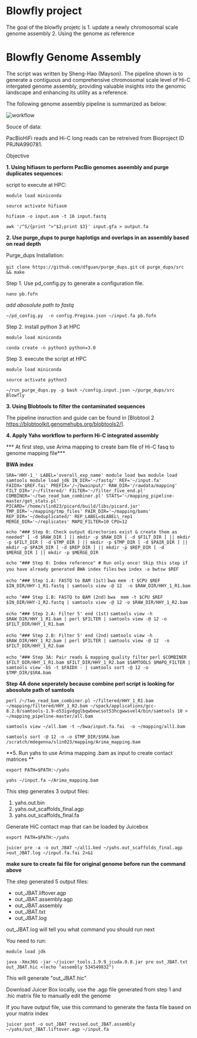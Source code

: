 # Blowfly project

The goal of the blowfly projetc is 1. update a newly chromosomal scale genome assembly 2. Using the genome as reference 

# Blowfly Genome Assembly

The script was written by Sheng-Hao (Mayson). The pipeline shown is to generate a contiguous and comprehensive chromosomal scale level of Hi-C intergated genome assembly, providing valuable insights into the genomic landscape and enhancing its utility as a reference.


The following genome assembly pipeline is summarized as below:


![workflow](https://github.com/user-attachments/assets/d1434268-683b-4299-aed8-d8459e65046e)




Souce of data:

PacBioHiFi reads and Hi-C long reads can be retreived from Bioproject ID PRJNA990781. 

Objective

**1. Using hifiasm to perform PacBio genomes aseembly and purge duplicates sequences:**


script to execute at HPC:

`module load miniconda`

`source activate hifiasm`

`hifiasm -o input.asm -t 16 input.fastq`

`awk '/^S/{print ">"$2;print $3}' input.gfa > output.fa`

**2. Use purge_dups to purge haplotigs and overlaps in an assembly based on read depth** 

Purge_dups Installation:

`git clone https://github.com/dfguan/purge_dups.git`
`cd purge_dups/src && make`

Step 1. Use pd_config.py to generate a configuration file.

`nano pb.fofn`

_add abosolute path to fastq_

`~/pd_config.py  -n config.Pregina.json ~/input.fa pb.fofn`

Step 2. install python 3 at HPC

`module load miniconda`

`conda create -n python3 python=3.0`

Step 3. execute the script at HPC

`module load miniconda`

`source activate python3`

`~/run_purge_dups.py -p bash ~/config.input.json ~/purge_dups/src Blowfly`


**3. Using Blobtools to filter the contaminated sequences**

The pipeline insruction and guide can be found in [Blobtool 2 https://blobtoolkit.genomehubs.org/blobtools2/]. 

**4. Apply Yahs workflow to perform Hi-C integrated assembly**

*** At first step, use Arima mapping to create bam file of Hi-C fasq to genome mapping file***


**BWA index**



`SRA='HHY-1_'
LABEL='overall_exp_name'
module load bwa
module load samtools
module load jdk
IN_DIR='~/fastq/'
REF='~/input.fa'
FAIDX='$REF.fai'
PREFIX='/~/bwainput/'
RAW_DIR='/rawdata/mapping'
FILT_DIR='/~/filtered/'
FILTER='~/filter_five_end.pl'
COMBINER='~/two_read_bam_combiner.pl'
STATS='~/mapping_pipeline-master/get_stats.pl'
PICARD='/home/slin023/picard/build/libs/picard.jar'
TMP_DIR='~/mapping/tmp_files'
PAIR_DIR='~/mapping/bams'
REP_DIR='~/deduplicated/'
REP_LABEL=$LABEL\_rep1
MERGE_DIR='~/replicates'
MAPQ_FILTER=10
CPU=12`

`echo "### Step 0: Check output directories exist & create them as needed"
[ -d $RAW_DIR ] || mkdir -p $RAW_DIR
[ -d $FILT_DIR ] || mkdir -p $FILT_DIR
[ -d $TMP_DIR ] || mkdir -p $TMP_DIR
[ -d $PAIR_DIR ] || mkdir -p $PAIR_DIR
[ -d $REP_DIR ] || mkdir -p $REP_DIR
[ -d $MERGE_DIR ] || mkdir -p $MERGE_DIR`

`echo "### Step 0: Index reference" # Run only once! Skip this step if you have already generated BWA index files`
`bwa index -a bwtsw $REF`

`echo "### Step 1.A: FASTQ to BAM (1st)`
`bwa mem -t $CPU $REF $IN_DIR/HHY-1_R1.fastq | samtools view -@ 12  -o $RAW_DIR/HHY_1_R1.bam`

`echo "### Step 1.B: FASTQ to BAM (2nd)`
`bwa  mem -t $CPU $REF $IN_DIR/HHY-1_R2.fastq | samtools view -@ 12 -o $RAW_DIR/HHY_1_R2.bam`

`echo "### Step 2.A: Filter 5' end (1st)`
`samtools view -h $RAW_DIR/HHY_1_R1.bam | perl $FILTER | samtools view -@ 12 -o $FILT_DIR/HHY_1_R1.bam`

`echo "### Step 2.B: Filter 5' end (2nd)`
`samtools view -h $RAW_DIR/HHY_1_R2.bam | perl $FILTER | samtools view -@ 12  -o $FILT_DIR/HHY_1_R2.bam`

`echo "### Step 3A: Pair reads & mapping quality filter`
`perl $COMBINER $FILT_DIR/HHY_1_R1.bam $FILT_DIR/HHY_1_R2.bam $SAMTOOLS $MAPQ_FILTER | samtools view -bS -t $FAIDX - | samtools sort -@ 12 -o $TMP_DIR/$SRA.bam`

**Step 4A done seperately because combine perl script is looking for abosolute path of samtools**

`perl /~/two_read_bam_combiner.pl ~/filtered/HHY_1_R1.bam ~/mapping/filtered/HHY_1_R2.bam ~/spack/applications/gcc-8.2.0/samtools-1.9-o53igvdgqlbqwbewcsot53hcgwwsvel4/bin/samtools 10 > ~/mapping_pipeline-master/all.bam` 

`samtools view ~/all.bam -t ~/bwa/input.fa.fai  -o ~/mapping/all1.bam`


`samtools sort -@ 12 -n -o $TMP_DIR/$SRA.bam /scratch/mdegenna/slin023/mapping/Arima_mapping.bam`



**5. Run yahs to use Arima mapping .bam as input to create contact matrices **

`export PATH=$PATH:~/yahs`


`yahs ~/input.fa ~/Arima_mapping.bam`

This step generates 3 output files:

1. yahs.out.bin
2. yahs.out_scaffolds_final.agp
3. yahs.out_scaffolds_final.fa

Generate HiC contact map that can be loaded by Juicebox

`export PATH=$PATH:~/yahs`

`juicer pre -a -o out_JBAT ~/all1.bed ~/yahs.out_scaffolds_final.agp  >out_JBAT.log ~/input.fa.fai 2>&1`


**make sure to create fai file for original genome before run the command above**


The step generated 5 output files:

* out_JBAT.liftover.agp
* out_JBAT.assembly.agp
* out_JBAT.assembly
* out_JBAT.txt
* out_JBAT.log

out_JBAT.log will tell you what command you should run next

You need to run:

`module load jdk `

`java -Xmx36G -jar ~/juicer_tools.1.9.9_jcuda.0.8.jar pre out_JBAT.txt out_JBAT.hic <(echo "assembly 534549832")`

This will generate "out_JBAT.hic"

Download Juicer Box locally, use the .agp file generated from step 1 and .hic matrix file to manually edit the genome


If you have output file, use this command to generate the fasta file based on your matrix index

`juicer post -o out_JBAT revised.out_JBAT.assembly ~/yahs/out_JBAT.liftover.agp ~/input.fa`
